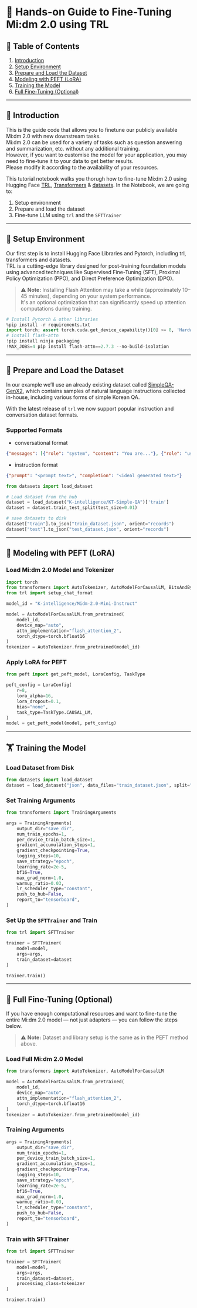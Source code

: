 # 📘 Hands-on Guide to Fine-Tuning Mi:dm 2.0 using TRL

## 📑 Table of Contents

1. [Introduction](#-introduction)  
2. [Setup Environment](#-setup-environment)  
3. [Prepare and Load the Dataset](#-prepare-and-load-the-dataset)  
4. [Modeling with PEFT (LoRA)](#-modeling-with-peft-lora)  
5. [Training the Model](#-training-the-model)  
6. [Full Fine-Tuning (Optional)](#-full-fine-tuning-optional)

---

## 🧭 Introduction

This is the guide code that allows you to finetune our publicly available Mi:dm 2.0 with new downstream tasks.  
Mi:dm 2.0 can be used for a variety of tasks such as question answering and summarization, etc. without any additional training.  
However, if you want to customise the model for your application, you may need to fine-tune it to your data to get better results.  
Please modify it according to the availability of your resources.

This tutorial notebook walks you thorugh how to fine-tune Mi:dm 2.0 using Hugging Face [TRL](https://huggingface.co/docs/trl/index), [Transformers](https://huggingface.co/docs/transformers/index) & [datasets](https://huggingface.co/docs/datasets/index). In the Notebook, we are going to:

1. Setup environment  
2. Prepare and load the dataset  
3. Fine-tune LLM using `trl` and the `SFTTrainer`

---

## 🧰 Setup Environment

Our first step is to install Hugging Face Libraries and Pytorch, including trl, transformers and datasets.  
TRL is a cutting-edge library designed for post-training foundation models using advanced techniques like Supervised Fine-Tuning (SFT), Proximal Policy Optimization (PPO), and Direct Preference Optimization (DPO).

> ⚠️ **Note:** Installing Flash Attention may take a while (approximately 10–45 minutes), depending on your system performance.  
> It's an optional optimization that can significantly speed up attention computations during training.

```python
# Install Pytorch & other libraries
%pip install -r requirements.txt
import torch; assert torch.cuda.get_device_capability()[0] >= 8, 'Hardware not supported for Flash Attention'
# install flash-attn
!pip install ninja packaging
!MAX_JOBS=4 pip install flash-attn==2.7.3 --no-build-isolation
```

---

## 📂 Prepare and Load the Dataset

In our example we’ll use an already existing dataset called [SimpleQA-GenX2](https://huggingface.co/datasets/K-intelligence/KT-Simple-QA), which contains samples of natural language instructions collected in-house, including various forms of simple Korean QA.

With the latest release of `trl` we now support popular instruction and conversation dataset formats.

### Supported Formats
* conversational format
```json
{"messages": [{"role": "system", "content": "You are..."}, {"role": "user", "content": "..."}, {"role": "assistant", "content": "..."}]}
```

* instruction format
```json
{"prompt": "<prompt text>", "completion": "<ideal generated text>"}
```

```python
from datasets import load_dataset

# Load dataset from the hub
dataset = load_dataset("K-intelligence/KT-Simple-QA")['train']
dataset = dataset.train_test_split(test_size=0.01)

# save datasets to disk 
dataset["train"].to_json("train_dataset.json", orient="records")
dataset["test"].to_json("test_dataset.json", orient="records")
```

---

## 🧠 Modeling with PEFT (LoRA)

### Load Mi:dm 2.0 Model and Tokenizer

```python
import torch
from transformers import AutoTokenizer, AutoModelForCausalLM, BitsAndBytesConfig
from trl import setup_chat_format

model_id = "K-intelligence/Midm-2.0-Mini-Instruct"

model = AutoModelForCausalLM.from_pretrained(
    model_id,
    device_map="auto",
    attn_implementation="flash_attention_2",
    torch_dtype=torch.bfloat16
)
tokenizer = AutoTokenizer.from_pretrained(model_id)
```

### Apply LoRA for PEFT

```python
from peft import get_peft_model, LoraConfig, TaskType

peft_config = LoraConfig(
    r=8,
    lora_alpha=16,
    lora_dropout=0.1,
    bias="none",
    task_type=TaskType.CAUSAL_LM,
)
model = get_peft_model(model, peft_config)
```

---

## 🏋️ Training the Model

### Load Dataset from Disk

```python
from datasets import load_dataset
dataset = load_dataset("json", data_files="train_dataset.json", split="train")
```

### Set Training Arguments

```python
from transformers import TrainingArguments

args = TrainingArguments(
    output_dir="save_dir",
    num_train_epochs=1,
    per_device_train_batch_size=1,
    gradient_accumulation_steps=1,
    gradient_checkpointing=True,
    logging_steps=10,
    save_strategy="epoch",
    learning_rate=2e-5,
    bf16=True,
    max_grad_norm=1.0,
    warmup_ratio=0.03,
    lr_scheduler_type="constant",
    push_to_hub=False,
    report_to="tensorboard",
)
```

### Set Up the `SFTTrainer` and Train

```python
from trl import SFTTrainer

trainer = SFTTrainer(
    model=model,
    args=args,
    train_dataset=dataset
)

trainer.train()
```

---

## 🧬 Full Fine-Tuning (Optional)

If you have enough computational resources and want to fine-tune the entire Mi:dm 2.0 model — not just adapters — you can follow the steps below.

> ⚠️ **Note:** Dataset and library setup is the same as in the PEFT method above.

### Load Full Mi:dm 2.0 Model

```python
from transformers import AutoTokenizer, AutoModelForCausalLM

model = AutoModelForCausalLM.from_pretrained(
    model_id,
    device_map="auto",
    attn_implementation="flash_attention_2",
    torch_dtype=torch.bfloat16
)
tokenizer = AutoTokenizer.from_pretrained(model_id)
```

### Training Arguments

```python
args = TrainingArguments(
    output_dir="save_dir",
    num_train_epochs=1,
    per_device_train_batch_size=1,
    gradient_accumulation_steps=1,
    gradient_checkpointing=True,
    logging_steps=10,
    save_strategy="epoch",
    learning_rate=2e-5,
    bf16=True,
    max_grad_norm=1.0,
    warmup_ratio=0.03,
    lr_scheduler_type="constant",
    push_to_hub=False,
    report_to="tensorboard",
)
```

### Train with SFTTrainer

```python
from trl import SFTTrainer

trainer = SFTTrainer(
    model=model,
    args=args,
    train_dataset=dataset,
    processing_class=tokenizer
)

trainer.train()
```
